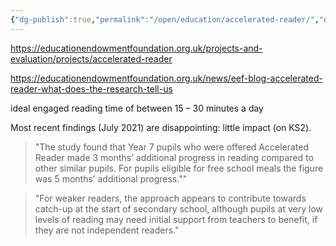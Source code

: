 ```yaml
---
{"dg-publish":true,"permalink":"/open/education/accelerated-reader/","dgHomeLink":true,"dgPassFrontmatter":false,"dgShowBacklinks":false,"dgShowLocalGraph":false,"dgShowInlineTitle":false}
---
```


https://educationendowmentfoundation.org.uk/projects-and-evaluation/projects/accelerated-reader

https://educationendowmentfoundation.org.uk/news/eef-blog-accelerated-reader-what-does-the-research-tell-us

ideal engaged reading time of between 15 – 30 minutes a day

Most recent findings (July 2021) are disappointing: little impact (on KS2).

>"The study found that Year 7 pupils who were offered Accelerated Reader made 3 months’ additional progress in reading compared to other similar pupils. For pupils eligible for free school meals the figure was 5 months’ additional progress.""

>"For weaker readers, the approach appears to contribute towards catch-up at the start of secondary school, although pupils at very low levels of reading may need initial support from teachers to benefit, if they are not independent readers."